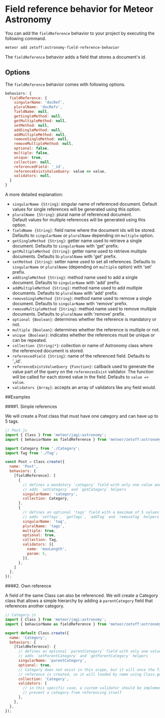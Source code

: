 # Field reference behavior for Meteor Astronomy

You can add the `fieldReference` behavior to your project by executing the following command.

```sh
meteor add zetoff:astronomy-field-reference-behavior
```

The `fieldReference` behavior adds a field that stores a document's id.

## Options

The `fieldReference` behavior comes with following options.

```js
behaviors: {
  fieldReference: {
    singularName: 'docRef',
    pluralName: 'docRefs',
    fieldName: null,
    getSingleMethod: null,
    getMultipleMethod: null,
    setMethod: null,
    addSingleMethod: null,
    addMultipleMethod: null,
    removeSingleMethod: null,
    removeMultipleMethod: null,
    optional: false,
    multiple: false,
    unique: true,
    collection: null,
    referencedField: '_id',
    referenceExistsValueQuery: value => value,
    validators: null,
  }
}
```

A more detailed explanation:

- ```singularName {String}```: singular name of referenced document. 
Default values for single references will be generated using this option.
- ```pluralName {String}```: plural name of referenced document.  
Default values for multiple references will be generated using this option.
- ```fieldName {String}```: field name where the document ids will be stored. 
Defaults to ```singularName``` or ```pluralName``` depending on 
```multiple``` option.
- ```getSingleMethod {String}```: getter name used to retrieve a single 
document. Defaults to ```singularName``` with 'get' prefix.
- ```getMultipleMethod {String}```: getter name used to retrieve multiple 
documents. Defaults to ```pluralName``` with 'get' prefix.
- ```setMethod {String}```: setter name used to set all references. 
Defaults to ```singularName``` or ```pluralName``` (depending on ```multiple```
 option) with 'set' prefix.
- ```addSingleMethod {String}```: method name used to add a single document. 
Defaults to ```singularName``` with 'add' prefix.
- ```addMultipleMethod {String}```: method name used to add multiple documents. 
Defaults to ```pluralName``` with 'add' prefix.
- ```removeSingleMethod {String}```: method name used to remove a single 
document. Defaults to ```singularName``` with 'remove' prefix.
- ```removeMultipleMethod {String}```: method name used to remove multiple 
documents. Defaults to ```pluralName``` with 'remove' prefix.
- ```optional {Boolean}```: determines whether the reference is mandatory or 
not.
- ```multiple {Boolean}```: determines whether the reference is multiple or not.
- ```unique {Boolean}```: indicates whether the references must be unique or 
can be repeated.
- ```collection {String|*}```: collection or name of Astronomy class where the 
referenced document is stored.
- ```referencedField {String}```: name of the referenced field. Defaults to 
'_id'.
- ```referenceExistsValueQuery {Function}```: callback used to generate the 
value part of the query on the `referencesExist` validator. The function will
 be called for each stored value in the field. Defaults to `value => value`.
- ```validators {Array}```: accepts an array of validators like any field would.

##Examples

####1. Simple references

We will create a Post class that must have one category and can have up to 5 
tags.

```js
// Post.js
import { Class } from 'meteor/jagi:astronomy';
import { behaviorName as fieldReference } from 'meteor/zetoff:astronomy-field-reference-behavior';

import Category from './Category';
import Tag from './Tag';

const Post = Class.create({
  name: 'Post',
  behaviors: {
    [fieldReference]: [
      {
        // defines a mandatory `category` field with only one value and
        // adds `setCategory` and `getCategory` helpers
        singularName: 'category',
        collection: Category,
      },
      {
        // defines an optional 'tags' field with a maximum of 5 values and 
        // adds `setTags`, `getTags`, `addTag` and `removeTag` helpers
        singularName: 'tag',
        pluralName: 'tags',
        multiple: true,
        optional: true,
        collection: Tag,
        validators: [{
          name: 'maxLength',
          param: 5,
        }],
      },
    ]
  },
});
```

####2. Own reference

A field of the same Class can also be referenced. We will create a Category 
class that allows a simple hierarchy by adding a `parentCategory` field that 
references another category.

```js
// Category.js
import { Class } from 'meteor/jagi:astronomy';
import { behaviorName as fieldReference } from 'meteor/zetoff:astronomy-field-reference-behavior';

export default Class.create({
  name: 'Category',
  behaviors: {
    [fieldReference]: {
      // defines an optional `parentCategory` field with only one value and
      // adds `setParentCategory` and `getParentCategory` helpers
      singularName: 'parentCategory',
      optional: true,
      // Category does not exist in this scope, but it will once the field 
      // reference is created, so it will loaded by name using Class.get()
      collection: 'Category',
      validators: [
        // in this specific case, a custom validator should be implemented to 
        // prevent a category from referencing itself 
      ],
    },
  },
});
```
